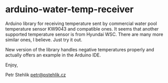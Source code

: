 # arduino-water-temp-receiver
Arduino library for receiving temperature sent by commercial water pool
temperature sensor KW9043 and compatible ones.
It seems that another supported temperature sensor is from Hyundai WSC.
There are many more similar ones, I believe. Just try it out.

New version of the library handles negative temperatures properly
and actually offers an example in the Arduino IDE.

Enjoy,

Petr Stehlik
petr@pstehlik.cz

